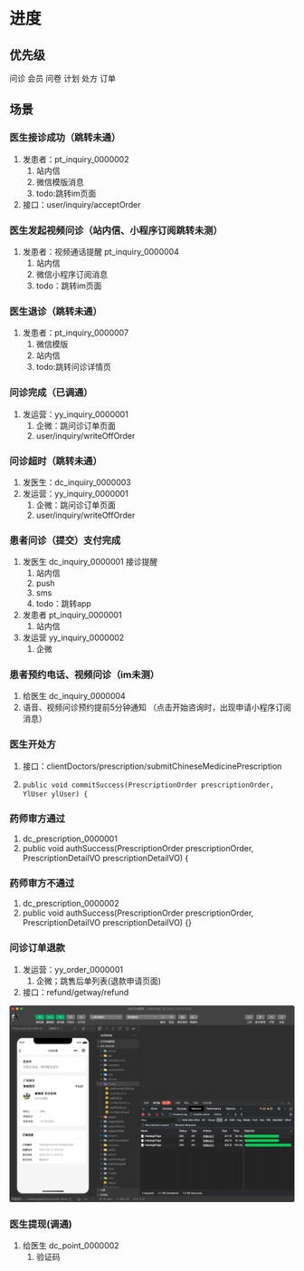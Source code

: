 # 进度

## 优先级

问诊 会员 问卷 计划 处方 订单

## 场景

### 医生接诊成功（跳转未通）

1. 发患者：pt_inquiry_0000002  
   1. 站内信
   2. 微信模版消息
   3. todo:跳转im页面
2. 接口：user/inquiry/acceptOrder

### 医生发起视频问诊（站内信、小程序订阅跳转未测）

1. 发患者：视频通话提醒 pt_inquiry_0000004
   1. 站内信
   2. 微信小程序订阅消息
   3. todo：跳转im页面

### 医生退诊（跳转未通）

1. 发患者：pt_inquiry_0000007
   1. 微信模版
   2. 站内信
   3. todo:跳转问诊详情页

### 问诊完成（已调通）

1. 发运营：yy_inquiry_0000001
   1. 企微：跳问诊订单页面
   2. user/inquiry/writeOffOrder

### 问诊超时（跳转未通）

1. 发医生：dc_inquiry_0000003
2. 发运营：yy_inquiry_0000001
   1. 企微：跳问诊订单页面
   2. user/inquiry/writeOffOrder

### 患者问诊（提交）支付完成

1. 发医生 dc_inquiry_0000001 接诊提醒
   1. 站内信
   2. push
   3. sms
   4. todo：跳转app
2. 发患者 pt_inquiry_0000001
   1. 站内信
3. 发运营 yy_inquiry_0000002
   1. 企微

### 患者预约电话、视频问诊（im未测）

1. 给医生 dc_inquiry_0000004
2. 语音、视频问诊预约提前5分钟通知
（点击开始咨询时，出现申请小程序订阅消息）


### 医生开处方

1. 接口：clientDoctors/prescription/submitChineseMedicinePrescription
2.     public void commitSuccess(PrescriptionOrder prescriptionOrder, YlUser ylUser) {

### 药师审方通过

 1. dc_prescription_0000001
 2. public void authSuccess(PrescriptionOrder prescriptionOrder, PrescriptionDetailVO prescriptionDetailVO) {

### 药师审方不通过

 1. dc_prescription_0000002
 2. public void authSuccess(PrescriptionOrder prescriptionOrder, PrescriptionDetailVO prescriptionDetailVO) {}



### 问诊订单退款

1. 发运营：yy_order_0000001
   1. 企微；跳售后单列表(退款申请页面)
2. 接口：refund/getway/refund

![alt text](image-1.png)


### 医生提现(调通)

1. 给医生 dc_point_0000002
   1. 验证码
